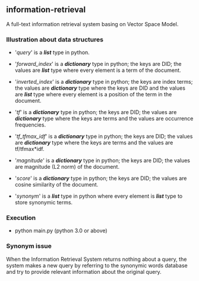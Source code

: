 ##  information-retrieval
A full-text information retrieval system basing on Vector Space Model.

### Illustration about data structures

- '_query_' is a _**list**_ type in python.

- '_forward_index_' is a **_dictionary_** type in python; the keys are DID; the values are **_list_** type where every element is a term of the document.

- '_inverted_index_' is a _**dictionary**_ type in python; the keys are index terms; the values are **_dictionary_** type where the keys are DID and the values are **_list_** type where every element is a position of the term in the document.

- '_tf_' is a **_dictionary_** type in python; the keys are DID; the values are _**dictionary**_ type where the keys are terms and the values are occurrence frequencies.

- '_tf_tfmax_idf_' is a _**dictionary**_ type in python; the keys are DID; the values are _**dictionary**_ type where the keys are terms and the values are tf/tfmax*idf.

- '_magnitude_' is a **_dictionary_** type in python; the keys are DID; the values are magnitude (L2 norm) of the document.

- '_score_' is a _**dictionary**_ type in python; the keys are DID; the values are cosine similarity of the document.

- '_synonym_' is a _**list**_ type in python where every element is _**list**_ type to store synonymic terms.

### Execution

- python main.py (python 3.0 or above)

### Synonym issue

When the Information Retrieval System returns nothing about a query, the system makes a new query by referring to the synonymic words database and try to provide relevant information about the original query.